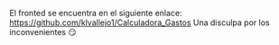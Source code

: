 El fronted se encuentra en el siguiente enlace: https://github.com/klvallejo1/Calculadora_Gastos
Una disculpa por los inconvenientes 😏
